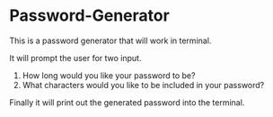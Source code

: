 # Password-Generator

This is a password generator that will work in terminal.

It will prompt the user for two input. 

  1. How long would you like your password to be?
  2. What characters would you like to be included in your password?

Finally it will print out the generated password into the terminal.

